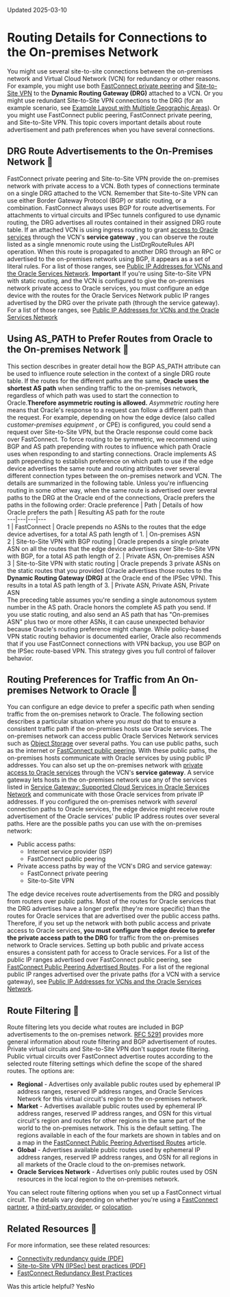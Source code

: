 Updated 2025-03-10
# Routing Details for Connections to the On-premises Network
You might use several site-to-site connections between the on-premises network and Virtual Cloud Network (VCN) for redundancy or other reasons. 
For example, you might use both [FastConnect private peering](https://docs.oracle.com/en-us/iaas/Content/Network/Concepts/fastconnectoverview.htm#uses) and [Site-to-Site VPN](https://docs.oracle.com/en-us/iaas/Content/Network/Tasks/overviewIPsec.htm#top) to the **Dynamic Routing Gateway (DRG)** attached to a VCN. Or you might use redundant Site-to-Site VPN connections to the DRG (for an example scenario, see [Example Layout with Multiple Geographic Areas](https://docs.oracle.com/en-us/iaas/Content/Network/Tasks/settingupIPsec.htm#example_multi_geo)). Or you might use FastConnect public peering, FastConnect private peering, and Site-to-Site VPN.
This topic covers important details about route advertisement and path preferences when you have several connections.
## DRG Route Advertisements to the On-Premises Network 🔗 
FastConnect private peering and Site-to-Site VPN provide the on-premises network with private access to a VCN. Both types of connections terminate on a single DRG attached to the VCN. Remember that Site-to-Site VPN can use either Border Gateway Protocol (BGP) or static routing, or a combination. FastConnect always uses BGP for route advertisements.
For attachments to virtual circuits and IPSec tunnels configured to use dynamic routing, the DRG advertises all routes contained in their assigned DRG route table.
If an attached VCN is using ingress routing to grant [access to Oracle services](https://docs.oracle.com/en-us/iaas/Content/Network/Tasks/transitroutingoracleservices.htm#Transit_Routing_Private_Access_to_Oracle_Services) through the VCN's **service gateway** , you can observe the route listed as a single mnenomic route using the ListDrgRouteRules API operation. When this route is propagated to another DRG through an RPC or advertised to the on-premises network using BGP, it appears as a set of literal rules. For a list of those ranges, see [Public IP Addresses for VCNs and the Oracle Services Network](https://docs.oracle.com/iaas/Content/General/Concepts/addressranges.htm#osn-ranges).
**Important** If you're using Site-to-Site VPN with static routing, and the VCN is configured to give the on-premises network private access to Oracle services, you must configure an edge device with the routes for the Oracle Services Network public IP ranges advertised by the DRG over the private path (through the service gateway). For a list of those ranges, see [Public IP Addresses for VCNs and the Oracle Services Network](https://docs.oracle.com/iaas/Content/General/Concepts/addressranges.htm#osn-ranges)
## Using AS_PATH to Prefer Routes from Oracle to the On-premises Network 🔗 
This section describes in greater detail how the BGP AS_PATH attribute can be used to influence route selection in the context of a single DRG route table.
If the routes for the different paths are the same, **Oracle uses the shortest AS path** when sending traffic to the on-premises network, regardless of which path was used to start the connection to Oracle.**Therefore asymmetric routing is allowed.** _Asymmetric routing_ here means that Oracle's response to a request can follow a different path than the request. For example, depending on how the edge device (also called _customer-premises equipment_ , or CPE) is configured, you could send a request over Site-to-Site VPN, but the Oracle response could come back over FastConnect. To force routing to be symmetric, we recommend using BGP and AS path prepending with routes to influence which path Oracle uses when responding to and starting connections. 
Oracle implements AS path prepending to establish preference on which path to use if the edge device advertises the same route and routing attributes over several different connection types between the on-premises network and VCN. The details are summarized in the following table. Unless you're influencing routing in some other way, when the same route is advertised over several paths to the DRG at the Oracle end of the connections, Oracle prefers the paths in the following order:
Oracle preference | Path | Details of how Oracle prefers the path | Resulting AS path for the route  
---|---|---|---  
1 | FastConnect  | Oracle prepends no ASNs to the routes that the edge device advertises, for a total AS path length of 1. | On-premises ASN  
2 | Site-to-Site VPN with BGP routing | Oracle prepends a single private ASN on all the routes that the edge device advertises over Site-to-Site VPN with BGP, for a total AS path length of 2. | Private ASN, On-premises ASN  
3 | Site-to-Site VPN with static routing | Oracle prepends 3 private ASNs on the static routes that you provided (Oracle advertises those routes to the **Dynamic Routing Gateway (DRG)** at the Oracle end of the IPSec VPN). This results in a total AS path length of 3. | Private ASN, Private ASN, Private ASN  
The preceding table assumes you're sending a single autonomous system number in the AS path. Oracle honors the complete AS path you send. If you use static routing, and also send an AS path that has "On-premises ASN" plus two or more other ASNs, it can cause unexpected behavior because Oracle's routing preference might change.
While policy-based VPN static routing behavior is documented earlier, Oracle also recommends that if you use FastConnect connections with VPN backup, you use BGP on the IPSec route-based VPN. This strategy gives you full control of failover behavior.
## Routing Preferences for Traffic from An On-premises Network to Oracle 🔗 
You can configure an edge device to prefer a specific path when sending traffic from the on-premises network to Oracle. The following section describes a particular situation where you _must_ do that to ensure a consistent traffic path if the on-premises hosts use Oracle services.
The on-premises network can access public Oracle Services Network services such as [Object Storage](https://docs.oracle.com/iaas/Content/Object/Concepts/objectstorageoverview.htm) over several paths. You can use public paths, such as the internet or [FastConnect public peering](https://docs.oracle.com/en-us/iaas/Content/Network/Concepts/fastconnectoverview.htm#uses). With these public paths, the on-premises hosts communicate with Oracle services by using public IP addresses. 
You can also set up the on-premises network with [private access to Oracle services](https://docs.oracle.com/en-us/iaas/Content/Network/Tasks/transitroutingoracleservices.htm#Transit_Routing_Private_Access_to_Oracle_Services) through the VCN's **service gateway**. A service gateway lets hosts in the on-premises network use any of the services listed in [Service Gateway: Supported Cloud Services in Oracle Services Network](https://www.oracle.com/cloud/networking/service-gateway/service-gateway-supported-services/) and communicate with those Oracle services from private IP addresses.
If you configured the on-premises network with _several_ connection paths to Oracle services, the edge device might receive route advertisement of the Oracle services' public IP address routes over several paths. Here are the possible paths you can use with the on-premises network:
  * Public access paths:
    * Internet service provider (ISP)
    * FastConnect public peering
  * Private access paths by way of the VCN's DRG and service gateway:
    * FastConnect private peering
    * Site-to-Site VPN


The edge device receives route advertisements from the DRG and possibly from routers over public paths. Most of the routes for Oracle services that the DRG advertises have a longer prefix (they're more specific) than the routes for Oracle services that are advertised over the public access paths. Therefore, if you set up the network with both public access and private access to Oracle services, **you must configure the edge device to prefer the private access path to the DRG** for traffic from the on-premises network to Oracle services. Setting up both public and private access ensures a consistent path for access to Oracle services.
For a list of the public IP ranges advertised over FastConnect public peering, see [FastConnect Public Peering Advertised Routes](https://docs.oracle.com/en-us/iaas/Content/Network/Concepts/fastconnectpublicpeeringaddressranges.htm#FastConnect_Public_Peering_Advertised_Routes "This topic discusses the public IP address ranges \(routes\) that BGP advertises to your on-premises network over FastConnect public peering \(a public virtual circuit\). You may need this information when configuring firewall allow lists for your on-premises network.").
For a list of the regional public IP ranges advertised over the private paths (for a VCN with a service gateway), see [Public IP Addresses for VCNs and the Oracle Services Network](https://docs.oracle.com/iaas/Content/General/Concepts/addressranges.htm#osn-ranges). 
## Route Filtering 🔗 
Route filtering lets you decide what routes are included in BGP advertisements to the on-premises network. [RFC 5291](https://tools.ietf.org/html/rfc5291) provides more general information about route filtering and BGP advertisement of routes.
Private virtual circuits and Site-to-Site VPN don't support route filtering. Public virtual circuits over FastConnect advertise routes according to the selected route filtering settings which define the scope of the shared routes. The options are:
  * **Regional** - Advertises only available public routes used by ephemeral IP address ranges, reserved IP address ranges, and Oracle Services Network for this virtual circuit's region to the on-premises network.
  * **Market** - Advertises available public routes used by ephemeral IP address ranges, reserved IP address ranges, and OSN for this virtual circuit's region and routes for other regions in the same part of the world to the on-premises network. This is the default setting. The regions available in each of the four markets are shown in tables and on a map in the [FastConnect Public Peering Advertised Routes](https://docs.oracle.com/en-us/iaas/Content/Network/Concepts/fastconnectpublicpeeringaddressranges.htm#FastConnect_Public_Peering_Advertised_Routes "This topic discusses the public IP address ranges \(routes\) that BGP advertises to your on-premises network over FastConnect public peering \(a public virtual circuit\). You may need this information when configuring firewall allow lists for your on-premises network.") article.
  * **Global** - Advertises available public routes used by ephemeral IP address ranges, reserved IP address ranges, and OSN for all regions in all markets of the Oracle cloud to the on-premises network.
  * **Oracle Services Network** - Advertises only public routes used by OSN resources in the local region to the on-premises network.


You can select route filtering options when you set up a FastConnect virtual circuit. The details vary depending on whether you're using a [FastConnect partner](https://docs.oracle.com/en-us/iaas/Content/Network/Concepts/fastconnectprovider.htm#set_up_vc), a [third-party provider](https://docs.oracle.com/en-us/iaas/Content/Network/Concepts/fastconnectthirdpartyprovider.htm#task_set_up_vc), or [colocation](https://docs.oracle.com/en-us/iaas/Content/Network/Concepts/fastconnectcolocate.htm#task_set_up_vc).
## Related Resources 🔗 
For more information, see these related resources:
  * [Connectivity redundancy guide (PDF)](https://docs.oracle.com/iaas/Content/Resources/Assets/whitepapers/connectivity-redundancy-guide.pdf)
  * [Site-to-Site VPN (IPSec) best practices (PDF)](https://docs.oracle.com/iaas/Content/Resources/Assets/whitepapers/ipsec-vpn-best-practices.pdf)
  * [FastConnect Redundancy Best Practices](https://docs.oracle.com/en-us/iaas/Content/Network/Concepts/fastconnectresiliency.htm#FastConnect_Redundancy_Best_Practices "This topic covers best practices for redundancy when implementing FastConnect.")


Was this article helpful?
YesNo

